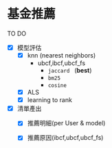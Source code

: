 # 基金推薦

TO DO 
- [x] 模型評估
    -  [x] knn (nearest neighbors)
        - ubcf,ibcf,ubcf_fs    
            - `jaccard ` (**best**)
            - `bm25`
            - `cosine`
    -  [x] ALS
    -  [x] learning to rank

- [x] 清單產出
    - [x] 推薦明細(per User & model) 
    - [x] 推薦原因(ibcf,ubcf,ubcf_fs)

